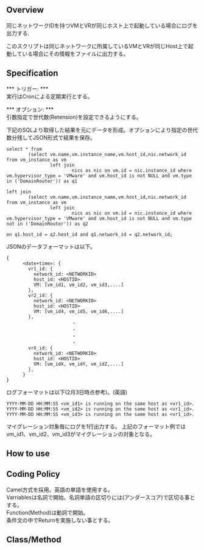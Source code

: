 ## Overview

同じネットワークIDを持つVMとVRが同じホスト上で起動している場合にログを出力する.

このスクリプトは同じネットワークに所属しているVMとVRが同じHost上で起動している場合にその情報をファイルに出力する。

## Specification

*** トリガー: ***  
実行はCronによる定期実行とする。

*** オプション: ***  
引数指定で世代数(Retension)を設定できるようにする。


下記のSQLより取得した結果を元にデータを形成。オプションにより指定の世代数分残してJSON形式で結果を保存。
```
select * from
        (select vm.name,vm.instance_name,vm.host_id,nic.network_id from vm_instance as vm
                left join
                        nics as nic on vm.id = nic.instance_id where vm.hypervisor_type = 'VMware' and vm.host_id is not NULL and vm.type in ('DomainRouter')) as q1

left join
        (select vm.name,vm.instance_name,vm.host_id,nic.network_id from vm_instance as vm
                left join
                        nics as nic on vm.id = nic.instance_id where vm.hypervisor_type = 'VMware' and vm.host_id is not NULL and vm.type not in ('DomainRouter')) as q2

on q1.host_id = q2.host_id and q1.network_id = q2.network_id;
```

JSONのデータフォーマットは以下。
```
{
      <date+time>: {
        vr1_id: {
          network_id: <NETWORKID>
          host_id: <HOSTID>
          VM: [vm_id1, vm_id2, vm_id3,....]
        },
        vr2_id: {
          network_id: <NETWORKID>
          host_id: <HOSTID>
          VM: [vm_id4, vm_id5, vm_id6,....]
        },
                        ・
                        ・
                        ・
                        ・
        vrX_id: {
          network_id: <NETWORKID>
          host_id: <HOSTID>
          VM: [vm_idX, vm_idY, vm_idZ,....]
        },
      }
}
```

ログフォーマットは以下(2月3日時点参考)。(英語)
```
YYYY-MM-DD HH:MM:SS <vm_id1> is running on the same host as <vr1_id>.
YYYY-MM-DD HH:MM:SS <vm_id2> is running on the same host as <vr1_id>.
YYYY-MM-DD HH:MM:SS <vm_id3> is running on the same host as <vr1_id>.
```
マイグレーション対象毎にログを1行出力する。
上記のフォーマット例ではvm_id1、vm_id2、vm_id3がマイグレーションの対象となる。

## How to use  

## Coding Policy  

Camel方式を採用。英語の単語を使用する。  
Varriablesは名詞で開始。名詞単語の区切りには(アンダースコア)で区切る事とする。  
Function(Method)は動詞で開始。    
条件文の中でReturnを実施しない事とする。  



## Class/Method  
